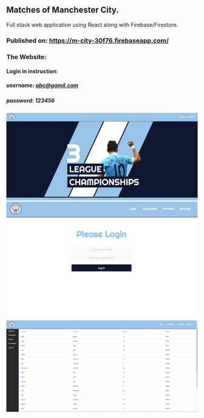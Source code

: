## Matches of Manchester City.
Full stack web application using React along with Firebase/Firestore.  
### Published on: https://m-city-30f76.firebaseapp.com/  
### The Website:
#### Login in instruction:
##### username: abc@gamil.com
##### password: 123456
![Website](https://github.com/cca2016/ManchesterCity/blob/master/Index.jpeg)
![login](https://github.com/cca2016/ManchesterCity/blob/master/login.jpeg)
![Dashboard](https://github.com/cca2016/ManchesterCity/blob/master/dashboard.jpeg)
